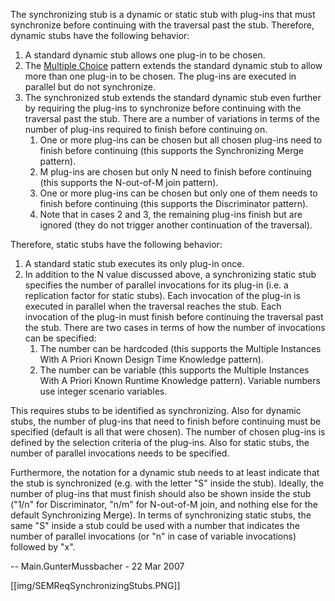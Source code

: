The synchronizing stub is a dynamic or static stub with plug-ins that must synchronize before continuing with the traversal past the stub. Therefore, dynamic stubs have the following behavior:

   1. A standard dynamic stub allows one plug-in to be chosen.
   1. The [Multiple Choice](SEMReqMultipleChoice) pattern extends the standard dynamic stub to allow more than one plug-in to be chosen. The plug-ins are executed in parallel but do not synchronize.
   1. The synchronized stub extends the standard dynamic stub even further by requiring the plug-ins to synchronize before continuing with the traversal past the stub. There are a number of variations in terms of the number of plug-ins required to finish before continuing on.
      1. One or more plug-ins can be chosen but all chosen plug-ins need to finish before continuing (this supports the Synchronizing Merge pattern).
      1. M plug-ins are chosen but only N need to finish before continuing (this supports the N-out-of-M join pattern).
      1. One or more plug-ins can be chosen but only one of them needs to finish before continuing (this supports the Discriminator pattern).
      1. Note that in cases 2 and 3, the remaining plug-ins finish but are ignored (they do not trigger another continuation of the traversal).

Therefore, static stubs have the following behavior:

   1. A standard static stub executes its only plug-in once.
   1. In addition to the N value discussed above, a synchronizing static stub specifies the number of parallel invocations for its plug-in (i.e. a replication factor for static stubs). Each invocation of the plug-in is executed in parallel when the traversal reaches the stub. Each invocation of the plug-in must finish before continuing the traversal past the stub. There are two cases in terms of how the number of invocations can be specified:
      1. The number can be hardcoded (this supports the Multiple Instances With A Priori Known Design Time Knowledge pattern).
      1. The number can be variable (this supports the Multiple Instances With A Priori Known Runtime Knowledge pattern). Variable numbers use integer scenario variables.

This requires stubs to be identified as synchronizing. Also for dynamic stubs, the number of plug-ins that need to finish before continuing must be specified (default is all that were chosen). The number of chosen plug-ins is defined by the selection criteria of the plug-ins. Also for static stubs, the number of parallel invocations needs to be specified.

Furthermore, the notation for a dynamic stub needs to at least indicate that the stub is synchronized (e.g. with the letter "S" inside the stub). Ideally, the number of plug-ins that must finish should also be shown inside the stub ("1/n" for Discriminator, "n/m" for N-out-of-M join, and nothing else for the default Synchronizing Merge). In terms of synchronizing static stubs, the same "S" inside a stub could be used with a number that indicates the number of parallel invocations (or "n" in case of variable invocations) followed by "x".

-- Main.GunterMussbacher - 22 Mar 2007


[[img/SEMReqSynchronizingStubs.PNG]]